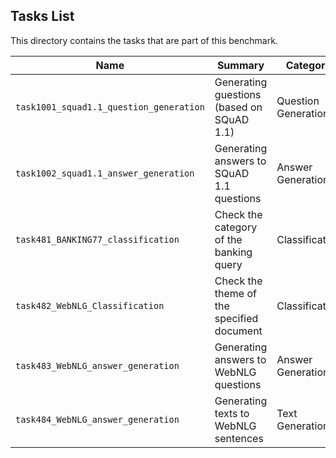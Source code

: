 ## Tasks List 

This directory contains the tasks that are part of this benchmark. 


Name | Summary | Category
---- | ----------- | --------
`task1001_squad1.1_question_generation` | Generating guestions (based on SQuAD 1.1) | Question Generation  
`task1002_squad1.1_answer_generation` | Generating answers to SQuAD 1.1 questions | Answer Generation
`task481_BANKING77_classification` | Check the category of the banking query | Classification
`task482_WebNLG_Classification` | Check the theme of the specified document | Classification
`task483_WebNLG_answer_generation` | Generating answers to WebNLG questions | Answer Generation
`task484_WebNLG_answer_generation` | Generating texts to WebNLG sentences | Text Generation
